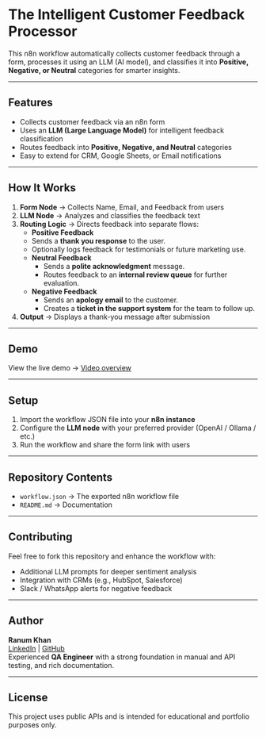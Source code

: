 # The Intelligent Customer Feedback Processor

This n8n workflow automatically collects customer feedback through a form, processes it using an LLM (AI model), and classifies it into **Positive, Negative, or Neutral** categories for smarter insights.

---

##  Features
- Collects customer feedback via an n8n form  
- Uses an **LLM (Large Language Model)** for intelligent feedback classification  
- Routes feedback into **Positive, Negative, and Neutral** categories  
- Easy to extend for CRM, Google Sheets, or Email notifications  

---

## How It Works
1. **Form Node** → Collects Name, Email, and Feedback from users  
2. **LLM Node** → Analyzes and classifies the feedback text  
3. **Routing Logic** → Directs feedback into separate flows:
    - **Positive Feedback** 
     - Sends a **thank you response** to the user.  
     - Optionally logs feedback for testimonials or future marketing use.  
   - **Neutral Feedback** 
     - Sends a **polite acknowledgment** message.  
     - Routes feedback to an **internal review queue** for further evaluation.  
   - **Negative Feedback** 
     - Sends an **apology email** to the customer.  
     - Creates a **ticket in the support system** for the team to follow up.  
4. **Output** → Displays a thank-you message after submission  

---

## Demo
View the live demo → [Video overview](./Docs/demovideo.md)

---

##  Setup
1. Import the workflow JSON file into your **n8n instance**  
2. Configure the **LLM node** with your preferred provider (OpenAI / Ollama / etc.)  
3. Run the workflow and share the form link with users  

---

## Repository Contents
- `workflow.json` → The exported n8n workflow file  
- `README.md` → Documentation  

---

## Contributing
Feel free to fork this repository and enhance the workflow with:  
- Additional LLM prompts for deeper sentiment analysis  
- Integration with CRMs (e.g., HubSpot, Salesforce)  
- Slack / WhatsApp alerts for negative feedback  

---
##  Author

**Ranum Khan**  
[LinkedIn](https://linkedin.com/in/ranum-khan-qaengineer) | [GitHub](https://github.com/Ranumkhan123)  
Experienced **QA Engineer** with a strong foundation in manual and API testing, and rich documentation.

---


## License
This project uses public APIs and is intended for educational and portfolio purposes only.
